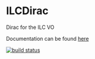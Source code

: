 ILCDirac
=============

Dirac for the ILC VO

Documentation can be found [here](http://lcd-data.web.cern.ch/lcd-data/doc/ilcdiracdoc/)

[![build status](https://gitlab.cern.ch/ci/projects/9/status.png?ref=Rel-v25r0)](https://gitlab.cern.ch/ci/projects/9?ref=Rel-v25r0)
